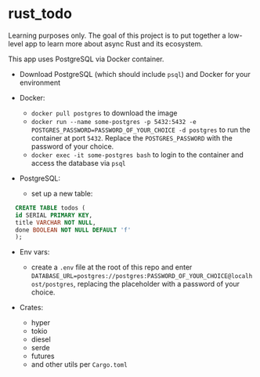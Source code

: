 # rust_todo

Learning purposes only. The goal of this project is to put together a low-level app to learn more about async Rust and its ecosystem.

This app uses PostgreSQL via Docker container.

- Download PostgreSQL (which should include `psql`) and Docker for your environment
- Docker:

  - `docker pull postgres` to download the image
  - `docker run --name some-postgres -p 5432:5432 -e POSTGRES_PASSWORD=PASSWORD_OF_YOUR_CHOICE -d postgres` to run the container at port `5432`. Replace the `POSTGRES_PASSWORD` with the password of your choice.
  - `docker exec -it some-postgres bash` to login to the container and access the database via `psql`

- PostgreSQL:
  - set up a new table:

```SQL
  CREATE TABLE todos (
  id SERIAL PRIMARY KEY,
  title VARCHAR NOT NULL,
  done BOOLEAN NOT NULL DEFAULT 'f'
  );
```

- Env vars:

  - create a `.env` file at the root of this repo and enter `DATABASE_URL=postgres://postgres:PASSWORD_OF_YOUR_CHOICE@localhost/postgres`, replacing the placeholder with a password of your choice.

- Crates:
  - hyper
  - tokio
  - diesel
  - serde
  - futures
  - and other utils per `Cargo.toml`
